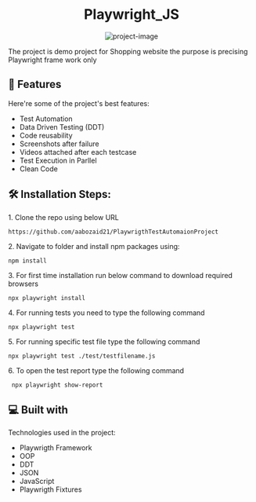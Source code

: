 <h1 align="center" id="title">Playwright_JS</h1>

<p align="center"><img src="https://socialify.git.ci/aabozaid21/PlaywrigthTestAutomaionProject/image?language=1&amp;owner=1&amp;name=1&amp;stargazers=1&amp;theme=Light" alt="project-image"></p>

<p id="description">The project is demo project for Shopping website the purpose is precising Playwright frame work only</p>

  
  
<h2>🧐 Features</h2>

Here're some of the project's best features:

*   Test Automation
*   Data Driven Testing (DDT)
*   Code reusability
*   Screenshots after failure
*   Videos attached after each testcase
*   Test Execution in Parllel
*   Clean Code

<h2>🛠️ Installation Steps:</h2>

<p>1. Clone the repo using below URL</p>

```
https://github.com/aabozaid21/PlaywrigthTestAutomaionProject
```

<p>2. Navigate to folder and install npm packages using:</p>

```
npm install
```

<p>3. For first time installation run below command to download required browsers</p>

```
npx playwright install
```

<p>4. For running tests you need to type the following command</p>

```
npx playwright test
```

<p>5. For running specific test file type the following command</p>

```
npx playwright test ./test/testfilename.js
```

<p>6. To open the test report type the following command</p>

```
 npx playwright show-report
```

  
  
<h2>💻 Built with</h2>

Technologies used in the project:

*   Playwrigth Framework
*   OOP
*   DDT
*   JSON
*   JavaScript
*   Playwrigth Fixtures
